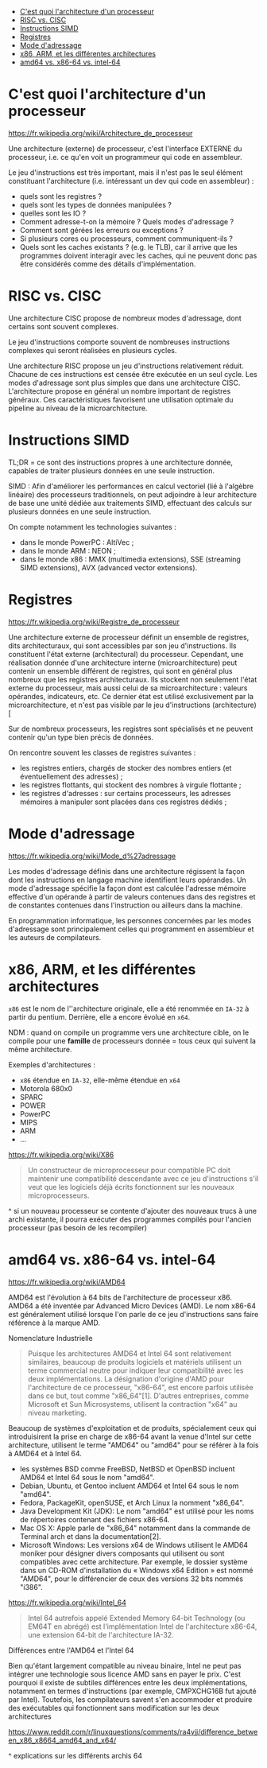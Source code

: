 * [C'est quoi l'architecture d'un processeur](#cest-quoi-larchitecture-dun-processeur)
* [RISC vs. CISC](#risc-vs-cisc)
* [Instructions SIMD](#instructions-simd)
* [Registres](#registres)
* [Mode d'adressage](#mode-dadressage)
* [x86, ARM, et les différentes architectures](#x86-arm-et-les-différentes-architectures)
* [amd64 vs. x86-64 vs. intel-64](#amd64-vs-x86-64-vs-intel-64)


# C'est quoi l'architecture d'un processeur

https://fr.wikipedia.org/wiki/Architecture_de_processeur

Une architecture (externe) de processeur, c'est l'interface EXTERNE du processeur, i.e. ce qu'en voit un programmeur qui code en assembleur.

Le jeu d'instructions est très important, mais il n'est pas le seul élément constituant l'architecture (i.e. intéressant un dev qui code en assembleur) :

- quels sont les registres ?
- quels sont les types de données manipulées ?
- quelles sont les IO ?
- Comment adresse-t-on la mémoire ? Quels modes d'adressage ?
- Comment sont gérées les erreurs ou exceptions ?
- Si plusieurs cores ou processeurs, comment communiquent-ils ?
- Quels sont les caches existants ? (e.g. le TLB), car il arrive que les programmes doivent interagir avec les caches, qui ne peuvent donc pas être considérés comme des détails d'implémentation.

# RISC vs. CISC

Une architecture CISC propose de nombreux modes d'adressage, dont certains sont souvent complexes.

Le jeu d'instructions comporte souvent de nombreuses instructions complexes qui seront réalisées en plusieurs cycles.

Une architecture RISC propose un jeu d'instructions relativement réduit. Chacune de ces instructions est censée être exécutée en un seul cycle. Les modes d'adressage sont plus simples que dans une architecture CISC. L'architecture propose en général un nombre important de registres généraux. Ces caractéristiques favorisent une utilisation optimale du pipeline au niveau de la microarchitecture.

# Instructions SIMD

TL;DR = ce sont des instructions propres à une architecture donnée, capables de traiter plusieurs données en une seule instruction.

SIMD : Afin d'améliorer les performances en calcul vectoriel (lié à l'algèbre linéaire) des processeurs traditionnels, on peut adjoindre à leur architecture de base une unité dédiée aux traitements SIMD, effectuant des calculs sur plusieurs données en une seule instruction.

On compte notamment les technologies suivantes :

- dans le monde PowerPC : AltiVec ;
- dans le monde ARM : NEON ;
- dans le monde x86 : MMX (multimedia extensions), SSE (streaming SIMD extensions), AVX (advanced vector extensions).

# Registres

https://fr.wikipedia.org/wiki/Registre_de_processeur

Une architecture externe de processeur définit un ensemble de registres, dits architecturaux, qui sont accessibles par son jeu d'instructions. Ils constituent l'état externe (architectural) du processeur. Cependant, une réalisation donnée d'une architecture interne (microarchitecture) peut contenir un ensemble différent de registres, qui sont en général plus nombreux que les registres architecturaux. Ils stockent non seulement l'état externe du processeur, mais aussi celui de sa microarchitecture : valeurs opérandes, indicateurs, etc. Ce dernier état est utilisé exclusivement par la microarchitecture, et n'est pas visible par le jeu d'instructions (architecture)[

Sur de nombreux processeurs, les registres sont spécialisés et ne peuvent contenir qu'un type bien précis de données.

On rencontre souvent les classes de registres suivantes :

- les registres entiers, chargés de stocker des nombres entiers (et éventuellement des adresses) ;
- les registres flottants, qui stockent des nombres à virgule flottante ;
- les registres d'adresses : sur certains processeurs, les adresses mémoires à manipuler sont placées dans ces registres dédiés ;

# Mode d'adressage

https://fr.wikipedia.org/wiki/Mode_d%27adressage

Les modes d'adressage définis dans une architecture régissent la façon dont les instructions en langage machine identifient leurs opérandes. Un mode d'adressage spécifie la façon dont est calculée l'adresse mémoire effective d'un opérande à partir de valeurs contenues dans des registres et de constantes contenues dans l'instruction ou ailleurs dans la machine.

En programmation informatique, les personnes concernées par les modes d'adressage sont principalement celles qui programment en assembleur et les auteurs de compilateurs.

# x86, ARM, et les différentes architectures

`x86` est le nom de l''architecture originale, elle a été renommée en `IA-32` à partir du pentium. Derrière, elle a encore évolué en `x64`.

NDM : quand on compile un programme vers une architecture cible, on le compile pour une **famille** de processeurs donnée = tous ceux qui suivent la même architecture.

Exemples d'architectures :

- `x86` étendue en `IA-32`, elle-même étendue en `x64`
- Motorola 680x0
- SPARC
- POWER
- PowerPC
- MIPS
- ARM
- ...

https://fr.wikipedia.org/wiki/X86

> Un constructeur de microprocesseur pour compatible PC doit maintenir une compatibilité descendante avec ce jeu d'instructions s'il veut que les logiciels déjà écrits fonctionnent sur les nouveaux microprocesseurs.

^ si un nouveau processeur se contente d'ajouter des nouveaux trucs à une archi existante, il pourra exécuter des programmes compilés pour l'ancien processeur (pas besoin de les recompiler)

# amd64 vs. x86-64 vs. intel-64

https://fr.wikipedia.org/wiki/AMD64

AMD64 est l'évolution à 64 bits de l'architecture de processeur x86. AMD64 a été inventée par Advanced Micro Devices (AMD). Le nom x86-64 est généralement utilisé lorsque l'on parle de ce jeu d'instructions sans faire référence à la marque AMD.

Nomenclature Industrielle

> Puisque les architectures AMD64 et Intel 64 sont relativement similaires, beaucoup de produits logiciels et matériels utilisent un terme commercial neutre pour indiquer leur compatibilité avec les deux implémentations. La désignation d'origine d'AMD pour l'architecture de ce processeur, "x86-64", est encore parfois utilisée dans ce but, tout comme "x86_64"[1]. D'autres entreprises, comme Microsoft et Sun Microsystems, utilisent la contraction "x64" au niveau marketing.

Beaucoup de systèmes d'exploitation et de produits, spécialement ceux qui introduisirent la prise en charge de x86-64 avant la venue d'Intel sur cette architecture, utilisent le terme "AMD64" ou "amd64" pour se référer à la fois à AMD64 et à Intel 64.

- les systèmes BSD comme FreeBSD, NetBSD et OpenBSD incluent AMD64 et Intel 64 sous le nom "amd64".
- Debian, Ubuntu, et Gentoo incluent AMD64 et Intel 64 sous le nom "amd64".
- Fedora, PackageKit, openSUSE, et Arch Linux la nomment "x86_64".
- Java Development Kit (JDK): Le nom "amd64" est utilisé pour les noms de répertoires contenant des fichiers x86-64.
- Mac OS X: Apple parle de "x86_64" notamment dans la commande de Terminal arch et dans la documentation[2].
- Microsoft Windows: Les versions x64 de Windows utilisent le AMD64 moniker pour désigner divers composants qui utilisent ou sont compatibles avec cette architecture. Par exemple, le dossier système dans un CD-ROM d'installation du « Windows x64 Edition » est nommé "AMD64", pour le différencier de ceux des versions 32 bits nommés "i386".

https://fr.wikipedia.org/wiki/Intel_64

> Intel 64 autrefois appelé Extended Memory 64-bit Technology (ou EM64T en abrégé) est l'implémentation Intel de l'architecture x86-64, une extension 64-bit de l'architecture IA-32.

Différences entre l'AMD64 et l'Intel 64

Bien qu'étant largement compatible au niveau binaire, Intel ne peut pas intégrer une technologie sous licence AMD sans en payer le prix. C'est pourquoi il existe de subtiles différences entre les deux implémentations, notamment en termes d'instructions (par exemple, CMPXCHG16B fut ajouté par Intel). Toutefois, les compilateurs savent s'en accommoder et produire des exécutables qui fonctionnent sans modification sur les deux architectures

https://www.reddit.com/r/linuxquestions/comments/ra4vjj/difference_between_x86_x8664_amd64_and_x64/

^ explications sur les différents archis 64
